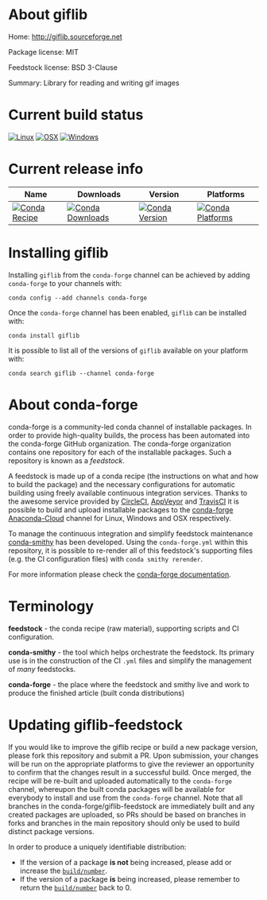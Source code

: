 About giflib
============

Home: http://giflib.sourceforge.net

Package license: MIT

Feedstock license: BSD 3-Clause

Summary: Library for reading and writing gif images



Current build status
====================

[![Linux](https://img.shields.io/circleci/project/github/conda-forge/giflib-feedstock/master.svg?label=Linux)](https://circleci.com/gh/conda-forge/giflib-feedstock)
[![OSX](https://img.shields.io/travis/conda-forge/giflib-feedstock/master.svg?label=macOS)](https://travis-ci.org/conda-forge/giflib-feedstock)
[![Windows](https://img.shields.io/appveyor/ci/conda-forge/giflib-feedstock/master.svg?label=Windows)](https://ci.appveyor.com/project/conda-forge/giflib-feedstock/branch/master)

Current release info
====================

| Name | Downloads | Version | Platforms |
| --- | --- | --- | --- |
| [![Conda Recipe](https://img.shields.io/badge/recipe-giflib-green.svg)](https://anaconda.org/conda-forge/giflib) | [![Conda Downloads](https://img.shields.io/conda/dn/conda-forge/giflib.svg)](https://anaconda.org/conda-forge/giflib) | [![Conda Version](https://img.shields.io/conda/vn/conda-forge/giflib.svg)](https://anaconda.org/conda-forge/giflib) | [![Conda Platforms](https://img.shields.io/conda/pn/conda-forge/giflib.svg)](https://anaconda.org/conda-forge/giflib) |

Installing giflib
=================

Installing `giflib` from the `conda-forge` channel can be achieved by adding `conda-forge` to your channels with:

```
conda config --add channels conda-forge
```

Once the `conda-forge` channel has been enabled, `giflib` can be installed with:

```
conda install giflib
```

It is possible to list all of the versions of `giflib` available on your platform with:

```
conda search giflib --channel conda-forge
```


About conda-forge
=================

conda-forge is a community-led conda channel of installable packages.
In order to provide high-quality builds, the process has been automated into the
conda-forge GitHub organization. The conda-forge organization contains one repository
for each of the installable packages. Such a repository is known as a *feedstock*.

A feedstock is made up of a conda recipe (the instructions on what and how to build
the package) and the necessary configurations for automatic building using freely
available continuous integration services. Thanks to the awesome service provided by
[CircleCI](https://circleci.com/), [AppVeyor](http://www.appveyor.com/)
and [TravisCI](https://travis-ci.org/) it is possible to build and upload installable
packages to the [conda-forge](https://anaconda.org/conda-forge)
[Anaconda-Cloud](http://docs.anaconda.org/) channel for Linux, Windows and OSX respectively.

To manage the continuous integration and simplify feedstock maintenance
[conda-smithy](http://github.com/conda-forge/conda-smithy) has been developed.
Using the ``conda-forge.yml`` within this repository, it is possible to re-render all of
this feedstock's supporting files (e.g. the CI configuration files) with ``conda smithy rerender``.

For more information please check the [conda-forge documentation](https://conda-forge.org/docs/).

Terminology
===========

**feedstock** - the conda recipe (raw material), supporting scripts and CI configuration.

**conda-smithy** - the tool which helps orchestrate the feedstock.
                   Its primary use is in the construction of the CI ``.yml`` files
                   and simplify the management of *many* feedstocks.

**conda-forge** - the place where the feedstock and smithy live and work to
                  produce the finished article (built conda distributions)


Updating giflib-feedstock
=========================

If you would like to improve the giflib recipe or build a new
package version, please fork this repository and submit a PR. Upon submission,
your changes will be run on the appropriate platforms to give the reviewer an
opportunity to confirm that the changes result in a successful build. Once
merged, the recipe will be re-built and uploaded automatically to the
`conda-forge` channel, whereupon the built conda packages will be available for
everybody to install and use from the `conda-forge` channel.
Note that all branches in the conda-forge/giflib-feedstock are
immediately built and any created packages are uploaded, so PRs should be based
on branches in forks and branches in the main repository should only be used to
build distinct package versions.

In order to produce a uniquely identifiable distribution:
 * If the version of a package **is not** being increased, please add or increase
   the [``build/number``](http://conda.pydata.org/docs/building/meta-yaml.html#build-number-and-string).
 * If the version of a package **is** being increased, please remember to return
   the [``build/number``](http://conda.pydata.org/docs/building/meta-yaml.html#build-number-and-string)
   back to 0.